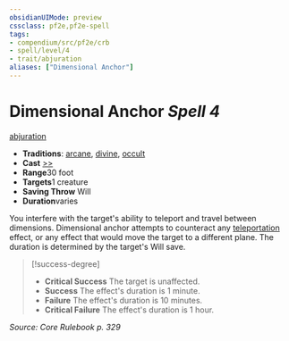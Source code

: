 ```yaml
---
obsidianUIMode: preview
cssclass: pf2e,pf2e-spell
tags:
- compendium/src/pf2e/crb
- spell/level/4
- trait/abjuration
aliases: ["Dimensional Anchor"]
---
```

# Dimensional Anchor *Spell 4*   
[abjuration](/rules/traits/abjuration.md)  

- **Traditions**: [arcane](/rules/traits/arcane.md), [divine](/rules/traits/divine.md), [occult](/rules/traits/occult.md)
- **Cast** [>>](/rules/core-rulebook/chapter-9-playing-the-game.md#Actions "Two-Action") 
- **Range**30 foot
- **Targets**1 creature
- **Saving Throw** Will
- **Duration**varies

You interfere with the target's ability to teleport and travel between dimensions. Dimensional anchor attempts to counteract any [teleportation](/rules/traits/teleportation.md) effect, or any effect that would move the target to a different plane. The duration is determined by the target's Will save.

> [!success-degree] 
> - **Critical Success** The target is unaffected.
> - **Success** The effect's duration is 1 minute.
> - **Failure** The effect's duration is 10 minutes.
> - **Critical Failure** The effect's duration is 1 hour.

*Source: Core Rulebook p. 329*